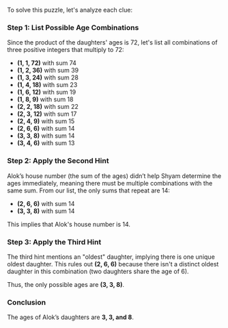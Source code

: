 To solve this puzzle, let's analyze each clue:

### Step 1: List Possible Age Combinations
Since the product of the daughters' ages is 72, let's list all combinations of three positive integers that multiply to 72:

- **(1, 1, 72)** with sum 74
- **(1, 2, 36)** with sum 39
- **(1, 3, 24)** with sum 28
- **(1, 4, 18)** with sum 23
- **(1, 6, 12)** with sum 19
- **(1, 8, 9)** with sum 18
- **(2, 2, 18)** with sum 22
- **(2, 3, 12)** with sum 17
- **(2, 4, 9)** with sum 15
- **(2, 6, 6)** with sum 14
- **(3, 3, 8)** with sum 14
- **(3, 4, 6)** with sum 13

### Step 2: Apply the Second Hint
Alok’s house number (the sum of the ages) didn’t help Shyam determine the ages immediately, meaning there must be multiple combinations with the same sum. From our list, the only sums that repeat are 14:

- **(2, 6, 6)** with sum 14
- **(3, 3, 8)** with sum 14

This implies that Alok's house number is 14.

### Step 3: Apply the Third Hint
The third hint mentions an "oldest" daughter, implying there is one unique oldest daughter. This rules out **(2, 6, 6)** because there isn't a distinct oldest daughter in this combination (two daughters share the age of 6). 

Thus, the only possible ages are **(3, 3, 8)**.

### Conclusion
The ages of Alok’s daughters are **3, 3, and 8**.
